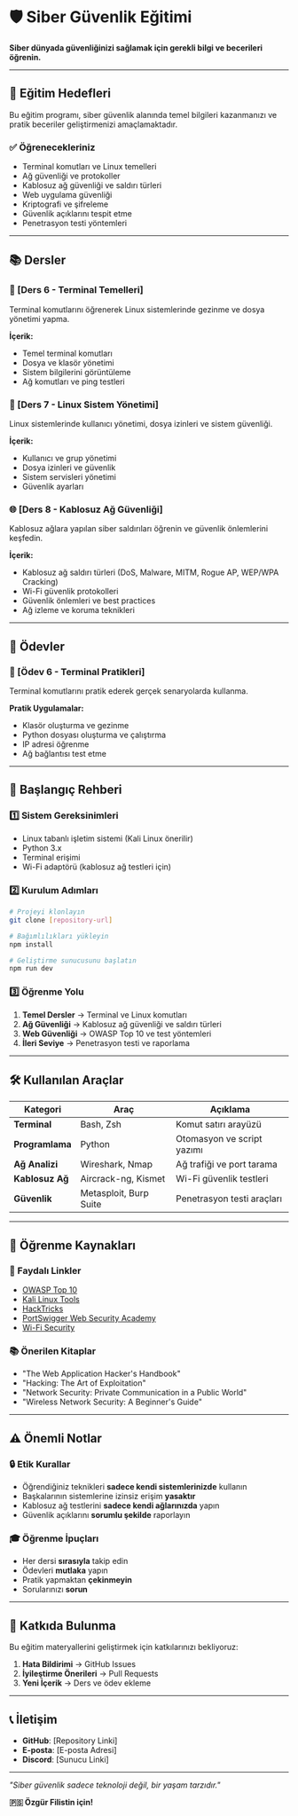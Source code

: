 # 🛡️ Siber Güvenlik Eğitimi

**Siber dünyada güvenliğinizi sağlamak için gerekli bilgi ve becerileri öğrenin.**

---

## 🎯 Eğitim Hedefleri

Bu eğitim programı, siber güvenlik alanında temel bilgileri kazanmanızı ve pratik beceriler geliştirmenizi amaçlamaktadır.

### ✅ Öğrenecekleriniz
- Terminal komutları ve Linux temelleri
- Ağ güvenliği ve protokoller
- Kablosuz ağ güvenliği ve saldırı türleri
- Web uygulama güvenliği
- Kriptografi ve şifreleme
- Güvenlik açıklarını tespit etme
- Penetrasyon testi yöntemleri

---

## 📚 Dersler

### 🔧 [Ders 6 - Terminal Temelleri]
Terminal komutlarını öğrenerek Linux sistemlerinde gezinme ve dosya yönetimi yapma.

**İçerik:**
- Temel terminal komutları
- Dosya ve klasör yönetimi
- Sistem bilgilerini görüntüleme
- Ağ komutları ve ping testleri

### 🔧 [Ders 7 - Linux Sistem Yönetimi]
Linux sistemlerinde kullanıcı yönetimi, dosya izinleri ve sistem güvenliği.

**İçerik:**
- Kullanıcı ve grup yönetimi
- Dosya izinleri ve güvenlik
- Sistem servisleri yönetimi
- Güvenlik ayarları

### 🌐 [Ders 8 - Kablosuz Ağ Güvenliği]
Kablosuz ağlara yapılan siber saldırıları öğrenin ve güvenlik önlemlerini keşfedin.

**İçerik:**
- Kablosuz ağ saldırı türleri (DoS, Malware, MITM, Rogue AP, WEP/WPA Cracking)
- Wi-Fi güvenlik protokolleri
- Güvenlik önlemleri ve best practices
- Ağ izleme ve koruma teknikleri

---

## 📝 Ödevler

### 🎯 [Ödev 6 - Terminal Pratikleri]
Terminal komutlarını pratik ederek gerçek senaryolarda kullanma.

**Pratik Uygulamalar:**
- Klasör oluşturma ve gezinme
- Python dosyası oluşturma ve çalıştırma
- IP adresi öğrenme
- Ağ bağlantısı test etme

---

## 🚀 Başlangıç Rehberi

### 1️⃣ Sistem Gereksinimleri
- Linux tabanlı işletim sistemi (Kali Linux önerilir)
- Python 3.x
- Terminal erişimi
- Wi-Fi adaptörü (kablosuz ağ testleri için)

### 2️⃣ Kurulum Adımları
```bash
# Projeyi klonlayın
git clone [repository-url]

# Bağımlılıkları yükleyin
npm install

# Geliştirme sunucusunu başlatın
npm run dev
```

### 3️⃣ Öğrenme Yolu
1. **Temel Dersler** → Terminal ve Linux komutları
2. **Ağ Güvenliği** → Kablosuz ağ güvenliği ve saldırı türleri
3. **Web Güvenliği** → OWASP Top 10 ve test yöntemleri
4. **İleri Seviye** → Penetrasyon testi ve raporlama

---

## 🛠️ Kullanılan Araçlar

| Kategori | Araç | Açıklama |
|----------|------|----------|
| **Terminal** | Bash, Zsh | Komut satırı arayüzü |
| **Programlama** | Python | Otomasyon ve script yazımı |
| **Ağ Analizi** | Wireshark, Nmap | Ağ trafiği ve port tarama |
| **Kablosuz Ağ** | Aircrack-ng, Kismet | Wi-Fi güvenlik testleri |
| **Güvenlik** | Metasploit, Burp Suite | Penetrasyon testi araçları |

---

## 📖 Öğrenme Kaynakları

### 🔗 Faydalı Linkler
- [OWASP Top 10](https://owasp.org/www-project-top-ten/)
- [Kali Linux Tools](https://tools.kali.org/)
- [HackTricks](https://book.hacktricks.xyz/)
- [PortSwigger Web Security Academy](https://portswigger.net/web-security)
- [Wi-Fi Security](https://www.wi-fi.org/security)

### 📚 Önerilen Kitaplar
- "The Web Application Hacker's Handbook"
- "Hacking: The Art of Exploitation"
- "Network Security: Private Communication in a Public World"
- "Wireless Network Security: A Beginner's Guide"

---

## ⚠️ Önemli Notlar

### 🔒 Etik Kurallar
- Öğrendiğiniz teknikleri **sadece kendi sistemlerinizde** kullanın
- Başkalarının sistemlerine izinsiz erişim **yasaktır**
- Kablosuz ağ testlerini **sadece kendi ağlarınızda** yapın
- Güvenlik açıklarını **sorumlu şekilde** raporlayın

### 🎓 Öğrenme İpuçları
- Her dersi **sırasıyla** takip edin
- Ödevleri **mutlaka** yapın
- Pratik yapmaktan **çekinmeyin**
- Sorularınızı **sorun**

---

## 🤝 Katkıda Bulunma

Bu eğitim materyallerini geliştirmek için katkılarınızı bekliyoruz:

1. **Hata Bildirimi** → GitHub Issues
2. **İyileştirme Önerileri** → Pull Requests
3. **Yeni İçerik** → Ders ve ödev ekleme

---

## 📞 İletişim

- **GitHub**: [Repository Linki]
- **E-posta**: [E-posta Adresi]
- **Discord**: [Sunucu Linki]

---

*"Siber güvenlik sadece teknoloji değil, bir yaşam tarzıdır."*

**🇵🇸 Özgür Filistin için!**
